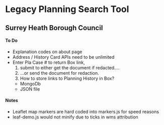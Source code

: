 # Legacy Planning Search Tool

## Surrey Heath Borough Council



#### To Do

- Explanation codes on about page
- Address / History Card APIs need to be unlimited
- Enter Pla Case # to return Box link, 
  1. submit to either get the document if redacted....
  2. ...or send the document for redaction.
  3. How to store links to Planning History in Box?
    - MongoDb
    - JSON file

#### Notes

- Leaflet map markers are hard coded into markers.js for speed reasons
- leaf-demo.js would not minify due to ticks in wms attribution